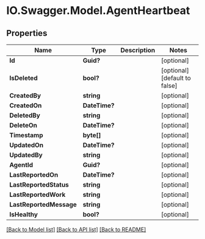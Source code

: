 # IO.Swagger.Model.AgentHeartbeat
## Properties

Name | Type | Description | Notes
------------ | ------------- | ------------- | -------------
**Id** | **Guid?** |  | [optional] 
**IsDeleted** | **bool?** |  | [optional] [default to false]
**CreatedBy** | **string** |  | [optional] 
**CreatedOn** | **DateTime?** |  | [optional] 
**DeletedBy** | **string** |  | [optional] 
**DeleteOn** | **DateTime?** |  | [optional] 
**Timestamp** | **byte[]** |  | [optional] 
**UpdatedOn** | **DateTime?** |  | [optional] 
**UpdatedBy** | **string** |  | [optional] 
**AgentId** | **Guid?** |  | [optional] 
**LastReportedOn** | **DateTime?** |  | [optional] 
**LastReportedStatus** | **string** |  | [optional] 
**LastReportedWork** | **string** |  | [optional] 
**LastReportedMessage** | **string** |  | [optional] 
**IsHealthy** | **bool?** |  | [optional] 

[[Back to Model list]](../README.md#documentation-for-models) [[Back to API list]](../README.md#documentation-for-api-endpoints) [[Back to README]](../README.md)

